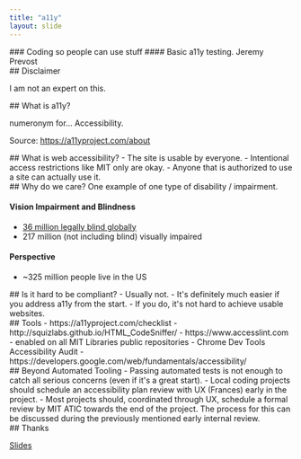 ```yaml
---
title: "a11y"
layout: slide
---
```

<section data-markdown>
  ### Coding so people can use stuff
  #### Basic a11y testing.
  Jeremy Prevost
</section>

<section data-markdown>
  ## Disclaimer

  I am not an expert on this.
</section>

<section data-markdown>
  ## What is a11y?

  numeronym for... Accessibility.

  Source: https://a11yproject.com/about
</section>

<section data-markdown>
  ## What is web accessibility?
  - The site is usable by everyone.
  - Intentional access restrictions like MIT only are okay.
  - Anyone that is authorized to use a site can actually use it.
</section>

<section data-markdown>
## Why do we care?
One example of one type of disability / impairment.

#### Vision Impairment and Blindness
- [36 million legally blind globally](http://www.who.int/mediacentre/factsheets/fs282/en/)
- 217 million (not including blind) visually impaired

#### Perspective
- ~325 million people live in the US
</section>

<section data-markdown>
## Is it hard to be compliant?
- Usually not.
- It's definitely much easier if you address a11y from the start.
- If you do, it's not hard to achieve usable websites.
</section>

<section data-markdown>
## Tools
- https://a11yproject.com/checklist
- http://squizlabs.github.io/HTML_CodeSniffer/
- https://www.accesslint.com
  - enabled on all MIT Libraries public repositories
- Chrome Dev Tools Accessibility Audit
- https://developers.google.com/web/fundamentals/accessibility/
</section>

<section data-markdown>
## Beyond Automated Tooling
- Passing automated tests is not enough to catch all serious concerns (even if it's a great start).
- Local coding projects should schedule an accessibility plan review with UX (Frances) early in the project.
- Most projects should, coordinated through UX, schedule a formal review by MIT ATIC towards the end of the project. The process for this can be discussed during the previously mentioned early internal review.
</section>

<section data-markdown>
## Thanks

[Slides](https://github.com/JPrevost/jprevost.github.io)
</section>
